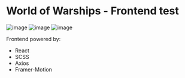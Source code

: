 <h1>World of Warships - Frontend test</h1>

![image](https://github.com/betterhell/wow-test/assets/94512220/72fd454e-85cf-4ee0-a019-12ad96673030)
![image](https://github.com/betterhell/wow-test/assets/94512220/4027dc30-c1b4-47cd-9195-bc43985ae33a)
![image](https://github.com/betterhell/wow-test/assets/94512220/2139e347-0170-48d4-8830-68bc0e4ea906)

Frontend powered by:
<ul>
<li>React</li>
<li>SCSS</li>
<li>Axios</li>
<li>Framer-Motion</li>
</ul>

